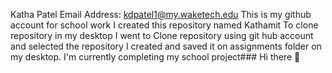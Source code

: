 Katha Patel
Email Address: kdpatel1@my.waketech.edu
This is my github account for school work
I created this repository named Kathamit
To clone repository in my desktop I went to Clone repository using git hub account and selected the repository I created and saved it on assignments folder on my desktop.
I'm currently completing my school project### Hi there 👋

<!--
**Kathamit/Kathamit** is a ✨ _special_ ✨ repository because its `README.md` (this file) appears on your GitHub profile.

Here are some ideas to get you started:

- 🔭 I’m currently working on ...
- 🌱 I’m currently learning ...
- 👯 I’m looking to collaborate on ...
- 🤔 I’m looking for help with ...
- 💬 Ask me about ...
- 📫 How to reach me: ...
- 😄 Pronouns: ...
- ⚡ Fun fact: ...
-->
